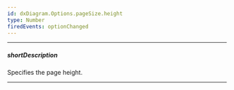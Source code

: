 ```yaml
---
id: dxDiagram.Options.pageSize.height
type: Number
firedEvents: optionChanged
---
```

---
##### shortDescription
Specifies the page height.

---
